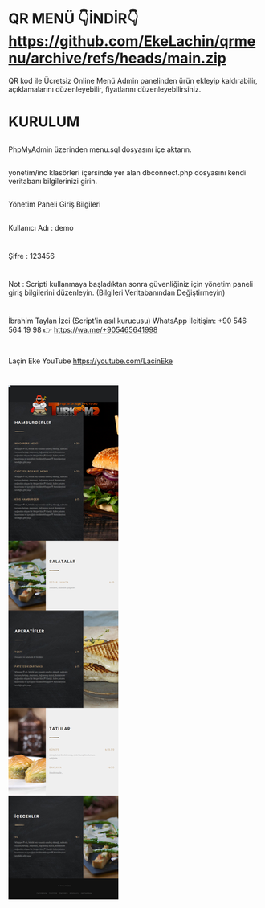 #  QR MENÜ 👇İNDİR👇 https://github.com/EkeLachin/qrmenu/archive/refs/heads/main.zip
QR kod ile Ücretsiz Online Menü Admin panelinden ürün ekleyip kaldırabilir, açıklamalarını düzenleyebilir, fiyatlarını düzenleyebilirsiniz.

# KURULUM
##
PhpMyAdmin üzerinden menu.sql dosyasını içe aktarın.
##
yonetim/inc klasörleri içersinde yer alan dbconnect.php dosyasını kendi veritabanı bilgilerinizi girin.​
##
Yönetim Paneli Giriş Bilgileri​
##
Kullanıcı Adı : demo
#
Şifre : 123456
#
Not : Scripti kullanmaya başladıktan sonra güvenliğiniz için yönetim paneli giriş bilgilerini düzenleyin. (Bilgileri Veritabanından Değiştirmeyin)
#
İbrahim Taylan İzci (Script'in asıl kurucusu) WhatsApp İleitişim: +90 546 564 19 98 👉 https://wa.me/+905465641998
#
Laçin Eke YouTube https://youtube.com/LacinEke
#
<img src="https://raw.githubusercontent.com/EkeLachin/qrmenuyorum/main/resim_2022-12-24_234655311.png"/>
